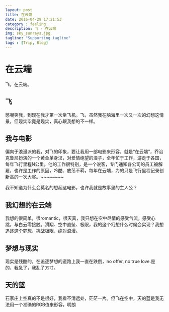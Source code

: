 ```yaml
---
layout: post
title: 在云端
date: 2016-04-29 17:21:53
category : feeling
description: 飞 - 在云端
img: sky_sunrays.jpg
tagline: "Supporting tagline"
tags : [Trip, Blog]
---
```

# 在云端
飞，在云端。

## 飞
憋嘲笑我，到现在我才第一次坐飞机。飞，虽然我在脑海里一次又一次的幻想这情景，但现实毕竟是现实，真心跟我想的不一样。

## 我与电影
偏向于浪漫派的我，对飞的印象，要让我用一部电影来形容，就是“在云端”，乔治克鲁尼扮演的一个黄金单身汉，对爱情绝望的浪子，全年忙于工作，游走于各国，每年飞行里程N公里。他的工作很特别，是一个说客，专门通知各公司的员工被解雇，也许是工作的原因，冷酷、放荡不羁，每年在云端，为的只是飞行里程记录创新高的一次大奖。~~~~~~~~

我不知道为什么会莫名的想起这电影，也许我就是故事里的主人公？

## 我幻想的在云端
我想的很简单，很romantic，很天真，我只想在空中尽情的感受气流，感受心跳，与白云零接触。滑翔、空中直坠、极限，我的这个幻想什么时候会实现？我想追逐这个梦想，挑战极限、绝对浪漫。

## 梦想与现实
现实是残酷的，在追逐梦想的道路上我一直在跌倒，no offer, no true love.是的，我急了，我乱了方寸。

## 天的蓝
石家庄上空真的不是很好，我看不清远处，茫茫一片。但飞在空中，天的蓝是我无法用一个准确的RGB值来形容，明朗